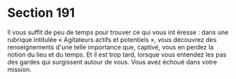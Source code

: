 # Section 191

Il vous suffit de peu de temps pour trouver ce qui vous int éresse :
dans une rubrique intitulée « Agitateurs actifs et potentiels »,
vous découvrez des renseignements d'une telle importance que,
captivé, vous en perdez la notion du lieu et du temps. Et il est
trop tard, lorsque vous entendez les pas des gardes qui  surgissent
autour de vous. Vous avez échoué dans votre mission.